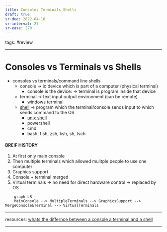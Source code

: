 ```yaml
---
title: Consoles Terminals Shells
draft: true
sr-due: 2022-04-10
sr-interval: 27
sr-ease: 270
---
```


tags: #review

---

# Consoles vs Terminals vs Shells
- consoles vs terminals/command line shells
	- console -> io device which is part of a computer (physical terminal)
		- console is the device: -> terminal is program inside that device
	- terminal -> text input output environment (can be remote)
		- windows terminal
	- [shell](out/notes/shell.md) -> program which the terminal/console sends input to which sends command to the OS
		- [unix shell](out/notes/unix-shell.md)
		- powershell
		- cmd
		- bash, fish, zsh, ksh, sh, tsch

#### BREIF HISTORY
1. At first only main console
2. Then multiple terminals which allowed mulitple people to use one computer
3. Graphics support
4. Console + terminal merged
5. Virtual terminals ->  no need for direct hardware control -> replaced by OS

```mermaid
	graph LR
	MainConsole --> MultipleTerminals --> GraphicsSupport --> MergeConsole&Terminal --> VirtualTerminals	
```

---
resources:
[whats the differnce between a console a terminal and a shell](https://www.hanselman.com/blog/whats-the-difference-between-a-console-a-terminal-and-a-shell)

---